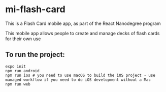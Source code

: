 # mi-flash-card
This is a Flash Card mobile app, as part of the React Nanodegree program

This mobile app allows people to create and manage decks of flash cards for their own use

## To run the project:
```
expo init
npm run android
npm run ios # you need to use macOS to build the iOS project - use managed workflow if you need to do iOS development without a Mac
npm run web
```